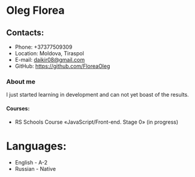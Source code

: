 # **Oleg Florea** 
## Contacts:
* Phone: +37377509309
* Location: Moldova, Tiraspol
* E-mail: daikir08@gmail.com
* GitHub: https://github.com/FloreaOleg
### About me
I just started learning in development and can not yet boast of the results. 
#### Courses:
* RS Schools Course «JavaScript/Front-end. Stage 0» (in progress)
# Languages:
* English - A-2
* Russian - Native